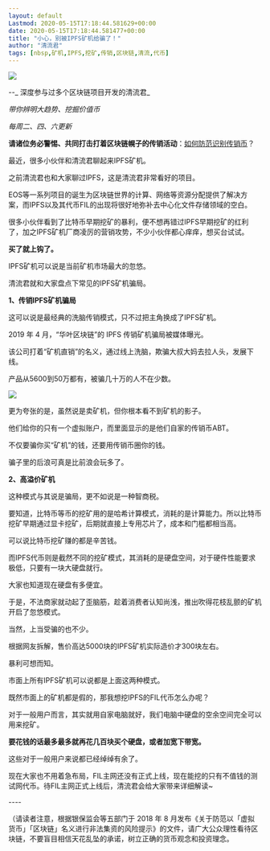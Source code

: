 ```yaml
---
layout: default
Lastmod: 2020-05-15T17:18:44.581629+00:00
date: 2020-05-15T17:18:44.581477+00:00
title: "小心，别被IPFS矿机给骗了！"
author: "清流君"
tags: [nbsp,矿机,IPFS,挖矿,传销,区块链,清流,代币]
---
```


![](https://images.weserv.nl/?url=https%3A//mmbiz.qpic.cn/mmbiz_jpg/ibKGxYey2t7LYptpAibxCEgHMBTEiaEKXWvBIlWvHibNNia8XaHw2bvpJnibBGJ4eQ6ediaR4MriajiaekY68PGMmicictcsQ/640%3Fwx_fmt%3Djpeg)

_\--__ 深度参与过多个区块链项目开发的清流君_

_带你辨明大趋势、挖掘价值币_

_每周二、四、六更新_

**请诸位务必警惕、共同打击打着区块链幌子的传销活动**：[如何防范识别传销币](http://mp.weixin.qq.com/s?__biz=MzIzOTc0NjY5Ng==&mid=2247483787&idx=1&sn=0a3209bee4b43929eedacac3db92ebd6&chksm=e9242a6cde53a37a576c89db202caa11bb3bfc827df5b015fad34eb501313644e3dd2b822b35&scene=21#wechat_redirect)？

最近，很多小伙伴和清流君聊起来IPFS矿机。  

之前清流君也和大家聊过IPFS，这是清流君非常看好的项目。

EOS等一系列项目的诞生为区块链世界的计算、网络等资源分配提供了解决方案，而IPFS以及其代币FIL的出现将很好地弥补去中心化文件存储领域的空白。

很多小伙伴看到了比特币早期挖矿的暴利，便不想再错过IPFS早期挖矿的红利了，加之IPFS矿机厂商凌厉的营销攻势，不少小伙伴都心痒痒，想买台试试。

**买了就上钩了。**

IPFS矿机可以说是当前矿机市场最大的忽悠。

  

清流君就和大家盘点下常见的IPFS矿机骗局。

**1、传销IPFS矿机骗局**

这可以说是最经典的洗脑传销模式，只不过把主角换成了IPFS矿机。

2019 年 4 月，“华叶区块链”的 IPFS 传销矿机骗局被媒体曝光。

该公司打着“矿机直销”的名义，通过线上洗脑，欺骗大叔大妈去拉人头，发展下线。

产品从5600到50万都有，被骗几十万的人不在少数。

![](https://images.weserv.nl/?url=https%3A//mmbiz.qpic.cn/mmbiz_png/ibKGxYey2t7KSQXV6oy3loiatAiclLrmk7bmzzaxBHzIC1FTqicXJkbLicSXxV2ogiaJ2mtUPBEJwiczc0oLJf0UjExgw/640%3Fwx_fmt%3Dpng)

更为夸张的是，虽然说是卖矿机，但你根本看不到矿机的影子。

他们给你的只有一个虚拟账户，而里面显示的是他们自家的传销币ABT。

不仅要骗你买“矿机”的钱，还要用传销币圈你的钱。

骗子里的后浪可真是比前浪会玩多了。

**2、高溢价矿机**

这种模式与其说是骗局，更不如说是一种智商税。

要知道，比特币等币的挖矿用的是哈希计算模式，消耗的是计算能力。所以比特币挖矿早期通过显卡挖矿，后期就直接上专用芯片了，成本和门槛都相当高。

可以说比特币挖矿赚的都是辛苦钱。

而IPFS代币则是截然不同的挖矿模式，其消耗的是硬盘空间，对于硬件性能要求极低，只要有一块大硬盘就行。

大家也知道现在硬盘有多便宜。

于是，不法商家就动起了歪脑筋，趁着消费者认知尚浅，推出吹得花枝乱颤的矿机开启了忽悠模式。

当然，上当受骗的也不少。

根据网友拆解，售价高达5000块的IPFS矿机实际造价才300块左右。

暴利可想而知。

市面上所有IPFS矿机可以说都是上面这两种模式。

既然市面上的矿机都是假的，那我想挖IPFS的FIL代币怎么办呢？

对于一般用户而言，其实就用自家电脑就好，我们电脑中硬盘的空余空间完全可以用来挖矿。

**要花钱的话最多最多就再花几百块买个硬盘，或者加宽下带宽。**

这些对于一般用户来说都已经绰绰有余了。

现在大家也不用着急布局，FIL主网还没有正式上线，现在能挖的只有不值钱的测试网代币。待FIL主网正式上线后，清流君会给大家带来详细解读~

\----

（请读者注意，根据银保监会等五部门于 2018 年 8 月发布《关于防范以「虚拟货币」「区块链」名义进行非法集资的风险提示》的文件，请广大公众理性看待区块链，不要盲目相信天花乱坠的承诺，树立正确的货币观念和投资理念。

